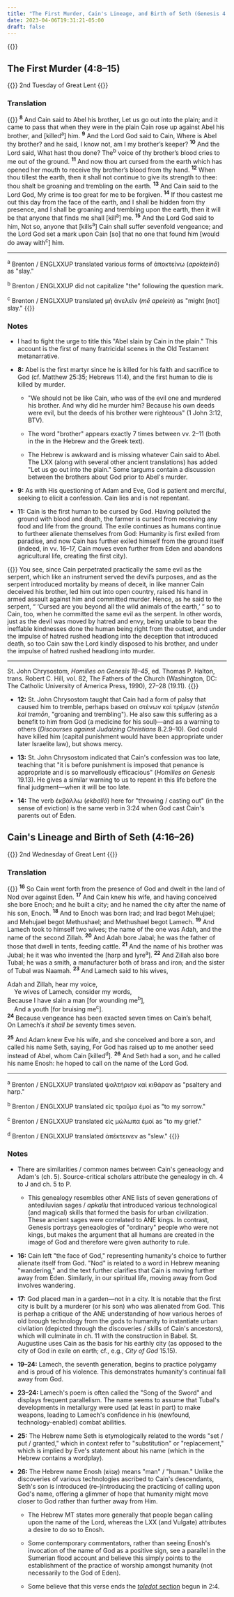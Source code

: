 ```yaml
---
title: "The First Murder, Cain's Lineage, and Birth of Seth (Genesis 4:8–26)"
date: 2023-04-06T19:31:21-05:00
draft: false
---
```


{{<toc>}}

## The First Murder (4:8–15)

{{<hint type=tip icon=gdoc_bookmark title="Lectionary">}}
2nd Tuesday of Great Lent
{{</hint>}}

### Translation

{{<hint type=important icon=gdoc_fire title="Genesis 4:8–15 (ENGLXXUP), altered">}}
<sup><b>8</b></sup> And Cain said to Abel his brother, Let us go out into the plain; and it came to pass that when they were in the plain Cain rose up against Abel his brother, and [killed<sup>a</sup>] him. <sup><b>9</b></sup> And the Lord God said to Cain, Where is Abel thy brother? and he said, I know not, am I my brother’s keeper? <sup><b>10</b></sup> And the Lord said, What hast thou done? The<sup>b</sup> voice of thy brother’s blood cries to me out of the ground. <sup><b>11</b></sup> And now thou art cursed from the earth which has opened her mouth to receive thy brother’s blood from thy hand. <sup><b>12</b></sup> When thou tillest the earth, then it shall not continue to give its strength to thee: thou shalt be groaning and trembling on the earth. <sup><b>13</b></sup> And Cain said to the Lord God, My crime is too great for me to be forgiven. <sup><b>14</b></sup> If thou castest me out this day from the face of the earth, and I shall be hidden from thy presence, and I shall be groaning and trembling upon the earth, then it will be that anyone that finds me shall [kill<sup>a</sup>] me. <sup><b>15</b></sup> And the Lord God said to him, Not so, anyone that [kills<sup>a</sup>] Cain shall suffer sevenfold vengeance; and the Lord God set a mark upon Cain [so] that no one that found him [would do away with<sup>c</sup>] him.

---
<sup>a</sup> Brenton / ENGLXXUP translated various forms of ἀποκτείνω (*apokteinō*) as "slay."

<sup>b</sup> Brenton / ENGLXXUP did not capitalize "the" following the question mark.

<sup>c</sup> Brenton / ENGLXXUP translated μὴ ἀνελεῖν (*mē apelein*) as "might [not] slay."
{{</hint>}}

### Notes

- I had to fight the urge to title this "Abel slain by Cain in the plain." This account is the first of many fratricidal scenes in the Old Testament metanarrative.

- **8:** Abel is the first martyr since he is killed for his faith and sacrifice to God (cf. Matthew 25:35; Hebrews 11:4), and the first human to die is killed by murder. 

  - "We should not be like Cain, who was of the evil one and murdered his brother. And why did he murder him? Because his own deeds were evil, but the deeds of his brother were righteous" (1 John 3:12, BTV).

  - The word "brother" appears exactly 7 times between vv. 2–11 (both in the in the Hebrew and the Greek text).

  - The Hebrew is awkward and is missing whatever Cain said to Abel. The LXX (along with several other ancient translations) has added "Let us go out into the plain." Some targums contain a discussion between the brothers about God prior to Abel's murder.

- **9:** As with His questioning of Adam and Eve, God is patient and merciful, seeking to elicit a confession. Cain lies and is not repentant.

- **11:** Cain is the first human to be cursed by God. Having polluted the ground with blood and death, the farmer is cursed from receiving any food and life from the ground. The exile continues as humans continue to furtheer alienate themselves from God: Humanity is first exiled from paradise, and now Cain has further exiled himself from the ground itself (indeed, in vv. 16–17, Cain moves even further from Eden and abandons agricultural life, creating the first city).

{{<hint type=note icon=gdoc_keyboard_arrow_right title="Quote">}}
You see, since Cain perpetrated practically the same evil as the serpent, which like an instrument served the devil’s purposes, and as the serpent introduced mortality by means of deceit, in like manner Cain deceived his brother, led him out into open country, raised his hand in armed assault against him and committed murder. Hence, as he said to the serpent, “ ‘Cursed are you beyond all the wild animals of the earth,’ ” so to Cain, too, when he committed the same evil as the serpent. In other words, just as the devil was moved by hatred and envy, being unable to bear the ineffable kindnesses done the human being right from the outset, and under the impulse of hatred rushed headlong into the deception that introduced death, so too Cain saw the Lord kindly disposed to his brother, and under the impulse of hatred rushed headlong into murder.

---
St. John Chrysostom, *Homilies on Genesis 18–45*, ed. Thomas P. Halton, trans. Robert C. Hill, vol. 82, The Fathers of the Church (Washington, DC: The Catholic University of America Press, 1990), 27–28 (19.11).
{{</hint>}}

- **12:** St. John Chrysostom taught that Cain had a form of palsy that caused him to tremble, perhaps based on στένων καὶ τρέμων (*stenōn kai tremōn*, "groaning and trembling"). He also saw this suffering as a benefit to him from God (a medicine for his soul)&mdash;and as a warning to others (*Discourses against Judaizing Christians* 8.2.9–10). God could have killed him (capital punishment would have been appropriate under later Israelite law), but shows mercy.

- **13:** St. John Chrysostom indicated that Cain's confession was too late, teaching that "it is before punishment is imposed that penance is appropriate and is so marvellously efficacious" (*Homilies on Genesis* 19.13). He gives a similar warning to us to repent in this life before the final judgment&mdash;when it will be too late.

- **14:** The verb ἐκβάλλω (*ekballō*) here for "throwing / casting out" (in the sense of eviction) is the same verb in 3:24 when God cast Cain's parents out of Eden.



## Cain's Lineage and Birth of Seth (4:16–26)

{{<hint type=tip icon=gdoc_bookmark title="Lectionary">}}
2nd Wednesday of Great Lent
{{</hint>}}

### Translation

{{<hint type=important icon=gdoc_fire title="Genesis 4:16–26 (ENGLXXUP), altered">}}
<sup><b>16</b></sup> So Cain went forth from the presence of God and dwelt in the land of Nod over against Eden. <sup><b>17</b></sup> And Cain knew his wife, and having conceived she bore Enoch; and he built a city; and he named the city after the name of his son, Enoch. <sup><b>18</b></sup> And to Enoch was born Irad; and Irad begot Mehujael; and Mehujael begot Methushael; and Methushael begot Lamech. <sup><b>19</b></sup> And Lamech took to himself two wives; the name of the one was Adah, and the name of the second Zillah. <sup><b>20</b></sup> And Adah bore Jabal; he was the father of those that dwell in tents, feeding cattle. <sup><b>21</b></sup> And the name of his brother was Jubal; he it was who invented the [harp and lyre<sup>a</sup>]. <sup><b>22</b></sup> And Zillah also bore Tubal; he was a smith, a manufacturer both of brass and iron; and the sister of Tubal was Naamah. <sup><b>23</b></sup> And Lamech said to his wives,

Adah and Zillah, hear my voice, <br />
&nbsp;&nbsp;&nbsp;&nbsp;Ye wives of Lamech, consider my words,<br />
Because I have slain a man [for wounding me<sup>b</sup>],<br />
&nbsp;&nbsp;&nbsp;&nbsp;And a youth [for bruising me<sup>c</sup>].<br />
<sup><b>24</b></sup> Because vengeance has been exacted seven times on Cain’s behalf,<br />
On Lamech’s *it shall be* seventy times seven.<br />

<sup><b>25</b></sup> And Adam knew Eve his wife, and she conceived and bore a son, and called his name Seth, saying, For God has raised up to me another seed instead of Abel, whom Cain [killed<sup>d</sup>]. <sup><b>26</b></sup> And Seth had a son, and he called his name Enosh: he hoped to call on the name of the Lord God. 

---
<sup>a</sup> Brenton / ENGLXXUP translated ψαλτήριον καὶ κιθάραν as "psaltery and harp."

<sup>b</sup> Brenton / ENGLXXUP translated εἰς τραῦμα ἐμοί as "to my sorrow."

<sup>c</sup> Brenton / ENGLXXUP translated εἰς μώλωπα ἐμοί as "to my grief."

<sup>d</sup> Brenton / ENGLXXUP translated ἀπέκτεινεν as "slew."
{{</hint>}}

### Notes

- There are similarities / common names between Cain's geneaology and Adam's (ch. 5). Source-critical scholars attribute the genealogy in ch. 4 to J and ch. 5 to P.

  - This genealogy resembles other ANE lists of seven generations of antediluvian sages / *apkallu* that introduced various technological (and magical) skills that formed the basis for urban civilization. These ancient sages were correlated to ANE kings. In contrast, Genesis portrays geneaologies of "ordinary" people who were not kings, but makes the argument that all humans are created in the image of God and therefore were given authority to rule.

- **16:** Cain left "the face of God," representing humanity's choice to further alienate itself from God. "Nod" is related to a word in Hebrew meaning "wandering," and the text further clarifies that Cain is moving further away from Eden. Similarly, in our spiritual life, moving away from God involves wandering.

- **17:** God placed man in a garden&mdash;not in a city. It is notable that the first city is built by a murderer (or his son) who was alienated from God. This is perhap a critique of the ANE understanding of how various heroes of old brough technology from the gods to humanity to instantiate urban civilation (depicted through the discoveries / skills of Cain's ancestors), which will culminate in ch. 11 with the construction in Babel. St. Augustine uses Cain as the basis for his earthly city (as opposed to the city of God in exile on earth; cf., e.g., *City of God* 15.15).

- **19–24:** Lamech, the seventh generation, begins to practice polygamy and is proud of his violence. This demonstrates humanity's continual fall away from God.

- **23–24:** Lamech's poem is often called the "Song of the Sword" and displays frequent parallelism. The name seems to assume that Tubal's developments in metallurgy were used (at least in part) to make weapons, leading to Lamech's confidence in his (newfound, technology-enabled) combat abilities.

- **25:** The Hebrew name Seth is etymologically related to the words "set / put / granted," which in context refer to "substitution" or "replacement," which is implied by Eve's statement about his name (which in the Hebrew contains a wordplay).

- **26:** The Hebrew name Enosh (אֱנוֹשׁ) means "man" / "human." Unlike the discoveries of various technologies ascribed to Cain's descendants, Seth's son is introduced (re–)introducing the practicing of calling upon God's name, offering a glimmer of hope that humanity might move closer to God rather than further away from Him. 

  - The Hebrew MT states more generally that people began calling upon the name of the Lord, whereas the LXX (and Vulgate) attributes a desire to do so to Enosh.

  - Some contemporary commentators, rather than seeing Enosh's invocation of the name of God as a positive sign, see a parallel in the Sumerian flood account and believe this simply points to the establishment of the practice of worship amongst humanity (not necessarily to the God of Eden).

  - Some believe that this verse ends the [*toledot* section](/ot/pentateuch/genesis/themes/toledot) begun in 2:4.
